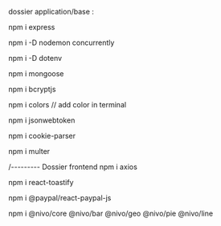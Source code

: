 dossier application/base :

npm i express

npm i -D nodemon concurrently

npm i -D dotenv

npm i mongoose

npm i bcryptjs

npm i colors  // add color in terminal

npm i jsonwebtoken

npm i cookie-parser

npm i multer


/--------- Dossier frontend
npm i axios

npm i react-toastify

npm i @paypal/react-paypal-js

npm i @nivo/core @nivo/bar @nivo/geo @nivo/pie @nivo/line

